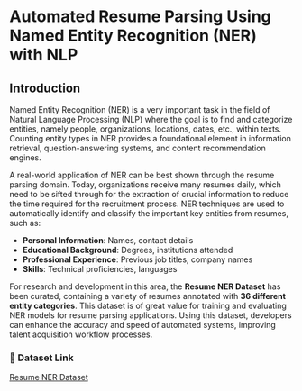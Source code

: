 # Automated Resume Parsing Using Named Entity Recognition (NER) with NLP

## Introduction
Named Entity Recognition (NER) is a very important task in the field of Natural Language Processing (NLP) where the goal is to find and categorize entities, namely people, organizations, locations, dates, etc., within texts. Counting entity types in NER provides a foundational element in information retrieval, question-answering systems, and content recommendation engines.

A real-world application of NER can be best shown through the resume parsing domain. Today, organizations receive many resumes daily, which need to be sifted through for the extraction of crucial information to reduce the time required for the recruitment process. NER techniques are used to automatically identify and classify the important key entities from resumes, such as:

- **Personal Information**: Names, contact details  
- **Educational Background**: Degrees, institutions attended  
- **Professional Experience**: Previous job titles, company names  
- **Skills**: Technical proficiencies, languages  

For research and development in this area, the **Resume NER Dataset** has been curated, containing a variety of resumes annotated with **36 different entity categories**. This dataset is of great value for training and evaluating NER models for resume parsing applications. Using this dataset, developers can enhance the accuracy and speed of automated systems, improving talent acquisition workflow processes.
### 📂 Dataset Link  
[Resume NER Dataset](https://github.com/vrundag91/Resume-Corpus-Dataset)
